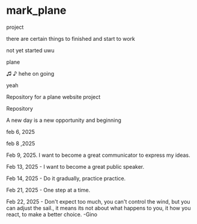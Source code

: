 # mark_plane
project

there are certain things to finished and start to work

not yet started uwu

plane

♫ ♪
hehe
on going

yeah

Repository for a plane website project

Repository

A new day is a new opportunity and beginning

feb 6, 2025

feb 8 ,2025

Feb 9, 2025. I want to become a great communicator to express my ideas.

Feb 13, 2025 - I want to become a great public speaker.

Feb 14, 2025 - Do it gradually, practice practice.

Feb 21, 2025 - One step at a time.

Feb 22, 2025 - Don't expect too much, you can't control the wind, but you can adjust the sail., it means its not about what happens to you, it how you react, to make a better choice. -Gino


